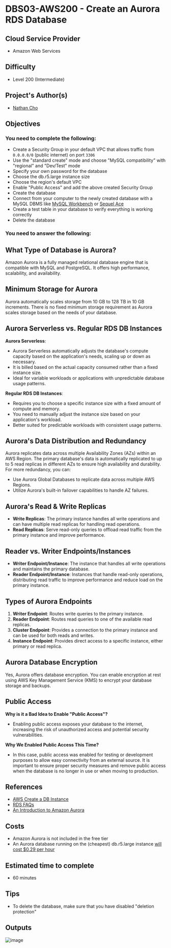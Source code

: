 # DBS03-AWS200 - Create an Aurora RDS Database

## Cloud Service Provider
- Amazon Web Services

## Difficulty
- Level 200 (Intermediate)

## Project's Author(s)
- [Nathan Cho](https://twitter.com/hatchcanon)

## Objectives

### You need to complete the following:
- Create a Security Group in your default VPC that allows traffic from `0.0.0.0/0` (public internet) on port `3306`
- Use the "standard create" mode and choose "MySQL compatibility" with "regional" and "Dev/Test" mode
- Specify your own password for the database
- Choose the db.r5.large instance size
- Choose the region's default VPC
- Enable "Public Access" and add the above created Security Group
- Create the database
- Connect from your computer to the newly created database with a MySQL DBMS like [MySQL Workbench](https://dev.mysql.com/downloads/workbench/?os=src) or [Sequel Ace](https://github.com/Sequel-Ace/Sequel-Ace)
- Create a test table in your database to verify everything is working correctly
- Delete the database

### You need to answer the following:

## What Type of Database is Aurora?

Amazon Aurora is a fully managed relational database engine that is compatible with MySQL and PostgreSQL. It offers high performance, scalability, and availability.

## Minimum Storage for Aurora

Aurora automatically scales storage from 10 GB to 128 TB in 10 GB increments. There is no fixed minimum storage requirement as Aurora scales storage based on the needs of your database.

## Aurora Serverless vs. Regular RDS DB Instances

**Aurora Serverless**:
- Aurora Serverless automatically adjusts the database's compute capacity based on the application's needs, scaling up or down as necessary.
- It is billed based on the actual capacity consumed rather than a fixed instance size.
- Ideal for variable workloads or applications with unpredictable database usage patterns.

**Regular RDS DB Instances**:
- Requires you to choose a specific instance size with a fixed amount of compute and memory.
- You need to manually adjust the instance size based on your application's workload.
- Better suited for predictable workloads with consistent usage patterns.

## Aurora's Data Distribution and Redundancy

Aurora replicates data across multiple Availability Zones (AZs) within an AWS Region. The primary database's data is automatically replicated to up to 5 read replicas in different AZs to ensure high availability and durability. For more redundancy, you can:
- Use Aurora Global Databases to replicate data across multiple AWS Regions.
- Utilize Aurora's built-in failover capabilities to handle AZ failures.

## Aurora's Read & Write Replicas

- **Write Replicas**: The primary instance handles all write operations and can have multiple read replicas for handling read operations.
- **Read Replicas**: Serve read-only queries to offload read traffic from the primary instance and improve performance.

## Reader vs. Writer Endpoints/Instances

- **Writer Endpoint/Instance**: The instance that handles all write operations and maintains the primary database.
- **Reader Endpoint/Instance**: Instances that handle read-only operations, distributing read traffic to improve performance and reduce load on the primary instance.

## Types of Aurora Endpoints

1. **Writer Endpoint**: Routes write queries to the primary instance.
2. **Reader Endpoint**: Routes read queries to one of the available read replicas.
3. **Cluster Endpoint**: Provides a connection to the primary instance and can be used for both reads and writes.
4. **Instance Endpoint**: Provides direct access to a specific instance, either primary or read replica.

## Aurora Database Encryption

Yes, Aurora offers database encryption. You can enable encryption at rest using AWS Key Management Service (KMS) to encrypt your database storage and backups.

## Public Access

**Why is it a Bad Idea to Enable "Public Access"?**
- Enabling public access exposes your database to the internet, increasing the risk of unauthorized access and potential security vulnerabilities.

**Why We Enabled Public Access This Time?**
- In this case, public access was enabled for testing or development purposes to allow easy connectivity from an external source. It is important to ensure proper security measures and remove public access when the database is no longer in use or when moving to production.

## References
- [AWS Create a DB Instance](https://docs.aws.amazon.com/AmazonRDS/latest/UserGuide/CHAP_Tutorials.WebServerDB.CreateDBInstance.html)
- [RDS FAQs](https://aws.amazon.com/rds/faqs/)
- [An Introduction to Amazon Aurora](https://dzone.com/articles/an-introduction-of-amazon-aurora)

## Costs
- Amazon Aurora is not included in the free tier
- An Aurora database running on the (cheapest) db.r5.large instance [will cost $0.29 per hour](https://aws.amazon.com/rds/aurora/pricing/)

## Estimated time to complete
- 60 minutes

## Tips
- To delete the database, make sure that you have disabled "deletion protection"

## Outputs
![image](https://github.com/user-attachments/assets/7ffefe8c-92f7-4f9b-a01d-3bfdc3cc2f3a)

